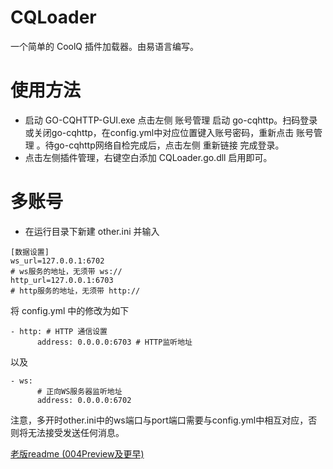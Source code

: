# CQLoader
一个简单的 CoolQ 插件加载器。由易语言编写。

# 使用方法
+ 启动 GO-CQHTTP-GUI.exe 点击左侧 账号管理 启动 go-cqhttp。扫码登录或关闭go-cqhttp，在config.yml中对应位置键入账号密码，重新点击 账号管理 。待go-cqhttp网络自检完成后，点击左侧 重新链接 完成登录。
+ 点击左侧插件管理，右键空白添加 CQLoader.go.dll 启用即可。

# 多账号
+ 在运行目录下新建 other.ini 并输入
```
[数据设置]
ws_url=127.0.0.1:6702
# ws服务的地址，无须带 ws://
http_url=127.0.0.1:6703
# http服务的地址，无须带 http://
```
将 config.yml 中的修改为如下
```
- http: # HTTP 通信设置
      address: 0.0.0.0:6703 # HTTP监听地址
```
以及
```
- ws:
      # 正向WS服务器监听地址
      address: 0.0.0.0:6702
```
注意，多开时other.ini中的ws端口与port端口需要与config.yml中相互对应，否则将无法接受发送任何消息。

[老版readme (004Preview及更早)](https://github.com/Artificialheaven/CQLoader/blob/main/readme_old.md)
